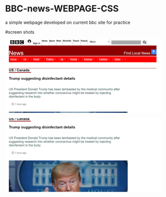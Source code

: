 # BBC-news-WEBPAGE-CSS
a simple webpage developed on current bbc site for practice 


#screen shots


![](BBC.html.png)

![](BBC.html2.png)

